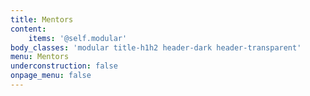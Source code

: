 ```yaml
---
title: Mentors
content:
    items: '@self.modular'
body_classes: 'modular title-h1h2 header-dark header-transparent'
menu: Mentors
underconstruction: false
onpage_menu: false
---
```


